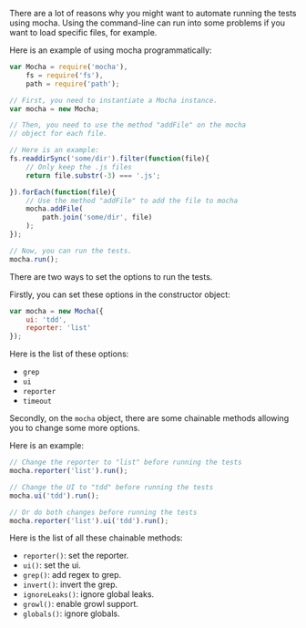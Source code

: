 There are a lot of reasons why you might want to automate running the tests using mocha. Using the command-line can run into some problems if you want to load specific files, for example.

Here is an example of using mocha programmatically:

```javascript
var Mocha = require('mocha'),
    fs = require('fs'),
    path = require('path');

// First, you need to instantiate a Mocha instance.
var mocha = new Mocha;

// Then, you need to use the method "addFile" on the mocha
// object for each file.

// Here is an example:
fs.readdirSync('some/dir').filter(function(file){
    // Only keep the .js files
    return file.substr(-3) === '.js';

}).forEach(function(file){
    // Use the method "addFile" to add the file to mocha
    mocha.addFile(
        path.join('some/dir', file)
    );
});

// Now, you can run the tests.
mocha.run();
```

There are two ways to set the options to run the tests.

Firstly, you can set these options in the constructor object:

```javascript
var mocha = new Mocha({
    ui: 'tdd',
    reporter: 'list'
});
```

Here is the list of these options:

- `grep`
- `ui`
- `reporter`
- `timeout`

Secondly, on the `mocha` object, there are some chainable methods allowing you to change some more options.

Here is an example:

```javascript
// Change the reporter to "list" before running the tests
mocha.reporter('list').run();

// Change the UI to "tdd" before running the tests
mocha.ui('tdd').run();

// Or do both changes before running the tests
mocha.reporter('list').ui('tdd').run();
```

Here is the list of all these chainable methods:

- `reporter()`: set the reporter.
- `ui()`: set the ui.
- `grep()`: add regex to grep.
- `invert()`: invert the grep.
- `ignoreLeaks()`: ignore global leaks.
- `growl()`: enable growl support.
- `globals()`: ignore globals.
